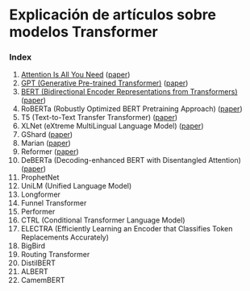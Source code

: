# Explicación de artículos sobre modelos Transformer

### Index

1. [Attention Is All You Need](https://recmera.github.io/transformer-models-explained/transformer.html) ([paper](https://arxiv.org/abs/1706.03762))
2. [GPT (Generative Pre-trained Transformer)](https://recmera.github.io/transformer-models-explained/gtp.html) ([paper](https://s3-us-west-2.amazonaws.com/openai-assets/research-covers/language-unsupervised/language_understanding_paper.pdf))
3. [BERT (Bidirectional Encoder Representations from Transformers)](https://recmera.github.io/transformer-models-explained/bert.html) ([paper](https://arxiv.org/abs/1810.04805))
4. RoBERTa (Robustly Optimized BERT Pretraining Approach) ([paper](https://arxiv.org/abs/1907.11692))
5. T5 (Text-to-Text Transfer Transformer) ([paper](https://arxiv.org/abs/1910.10683))
6. XLNet (eXtreme MultiLingual Language Model) ([paper](https://arxiv.org/abs/1906.08237))
7. GShard ([paper](https://arxiv.org/abs/2006.16668))
8. Marian ([paper](https://arxiv.org/abs/1804.00344))
9. Reformer ([paper](https://arxiv.org/abs/2001.04451))
10. DeBERTa (Decoding-enhanced BERT with Disentangled Attention) ([paper](https://arxiv.org/abs/2006.03654))
11. ProphetNet
12. UniLM (Unified Language Model)
13. Longformer
14. Funnel Transformer
15. Performer
16. CTRL (Conditional Transformer Language Model)
17. ELECTRA (Efficiently Learning an Encoder that Classifies Token Replacements Accurately)
18. BigBird
19. Routing Transformer
20. DistilBERT
21. ALBERT
22. CamemBERT